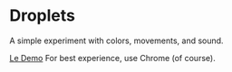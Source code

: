 # Droplets

A simple experiment with colors, movements, and sound.

[Le Demo](https://s3.amazonaws.com/droplets-experiment/index.html) For best experience, use Chrome (of course).
